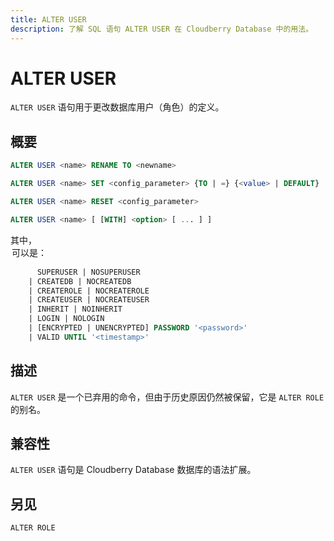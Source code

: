 ```yaml
---
title: ALTER USER
description: 了解 SQL 语句 ALTER USER 在 Cloudberry Database 中的用法。
---
```


# ALTER USER

`ALTER USER` 语句用于更改数据库用户（角色）的定义。

## 概要

```sql
ALTER USER <name> RENAME TO <newname>

ALTER USER <name> SET <config_parameter> {TO | =} {<value> | DEFAULT}

ALTER USER <name> RESET <config_parameter>

ALTER USER <name> [ [WITH] <option> [ ... ] ]
```

其中，<option> 可以是：

```sql
      SUPERUSER | NOSUPERUSER
    | CREATEDB | NOCREATEDB
    | CREATEROLE | NOCREATEROLE
    | CREATEUSER | NOCREATEUSER
    | INHERIT | NOINHERIT
    | LOGIN | NOLOGIN
    | [ENCRYPTED | UNENCRYPTED] PASSWORD '<password>'
    | VALID UNTIL '<timestamp>'
```

## 描述

`ALTER USER` 是一个已弃用的命令，但由于历史原因仍然被保留，它是 `ALTER ROLE` 的别名。

## 兼容性

`ALTER USER` 语句是 Cloudberry Database 数据库的语法扩展。

## 另见

`ALTER ROLE`
